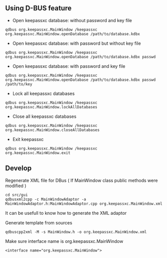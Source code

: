 ## Using D-BUS feature

* Open keepassxc database: without password and key file

```
qdbus org.keepassxc.MainWindow /keepassxc org.keepassxc.MainWindow.openDatabase /path/to/database.kdbx
```

* Open keepassxc database: with password but without key file

```
qdbus org.keepassxc.MainWindow /keepassxc org.keepassxc.MainWindow.openDatabase /path/to/database.kdbx passwd
```

* Open keepassxc database: with password and key file

```
qdbus org.keepassxc.MainWindow /keepassxc org.keepassxc.MainWindow.openDatabase /path/to/database.kdbx passwd /path/to/key
```

*  Lock all keepassxc databases

```
qdbus org.keepassxc.MainWindow /keepassxc org.keepassxc.MainWindow.lockAllDatabases
```

*  Close all keepassxc databases

```
qdbus org.keepassxc.MainWindow /keepassxc org.keepassxc.MainWindow.closeAllDatabases
```
    
*  Exit keepassxc

```
qdbus org.keepassxc.MainWindow /keepassxc org.keepassxc.MainWindow.exit
```

## Develop

Regenerate XML file for DBus ( If MainWindow class public methods were modified )

```
cd src/gui    
qdbusxml2cpp -c MainWindowAdaptor -a MainWindowAdaptor.h:MainWindowAdaptor.cpp org.keepassxc.MainWindow.xml
```

It can be usefull to know how to generate the XML adaptor

Generate template from sources

```
qdbuscpp2xml -M -s MainWindow.h -o org.keepassxc.MainWindow.xml
```
    
Make sure interface name is org.keepassxc.MainWindow

```
<interface name="org.keepassxc.MainWindow">
```
